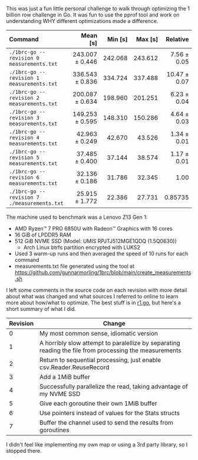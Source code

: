 This was just a fun little personal challenge to walk through optimizing the 1
billion row challenge in Go. It was fun to use the pprof tool and work on
understanding WHY different optimizations made a difference.


| Command | Mean [s] | Min [s] | Max [s] | Relative |
|:---|---:|---:|---:|---:|
| `./1brc-go --revision 0 measurements.txt` | 243.007 ± 0.446 | 242.068 | 243.612 | 7.56 ± 0.05 |
| `./1brc-go --revision 1 measurements.txt` | 336.543 ± 0.836 | 334.724 | 337.488 | 10.47 ± 0.07 |
| `./1brc-go --revision 2 measurements.txt` | 200.087 ± 0.634 | 198.960 | 201.251 | 6.23 ± 0.04 |
| `./1brc-go --revision 3 measurements.txt` | 149.253 ± 0.595 | 148.310 | 150.286 | 4.64 ± 0.03 |
| `./1brc-go --revision 4 measurements.txt` | 42.963 ± 0.249 | 42.670 | 43.526 | 1.34 ± 0.01 |
| `./1brc-go --revision 5 measurements.txt` | 37.485 ± 0.400 | 37.144 | 38.574 | 1.17 ± 0.01 |
| `./1brc-go --revision 6 measurements.txt` | 32.136 ± 0.186 | 31.786 | 32.345 | 1.00 |
| `./1brc-go --revision 7 ./measurements.txt` | 25.915 ± 1.772 | 22.386 | 27.731 | 0.85735 |

The machine used to benchmark was a Lenovo Z13 Gen 1:

* AMD Ryzen™ 7 PRO 6850U with Radeon™ Graphics with 16 cores
* 16 GiB of LPDDR5 RAM
* 512 GiB NVME SSD (Model: UMIS RPJTJ512MGE1QDQ (1.5Q0630))
  * Arch Linux btrfs partition encrypted with LUKS2
* Used 3 warm-up runs and then averaged the speed of 10 runs for each command
* measurements.txt file generated using the tool at
  https://github.com/gunnarmorling/1brc/blob/main/create_measurements.sh

I left some comments in the source code on each revision with more detail about
what was changed and what sources I referred to online to learn more about
how/what to optimize. The best stuff is in [r1.go](./r1.go), but here's a short summary
of what I did.

|Revision|Change|
|--------|------|
|0|My most common sense, idiomatic version|
|1|A horribly slow attempt to paralellize by separating reading the file from processing the measurements|
|2|Return to sequential processing, just enable csv.Reader.ReuseRecord|
|3|Add a 1MiB buffer|
|4|Successfully parallelize the read, taking advantage of my NVME SSD|
|5|Give each goroutine their own 1MiB buffer|
|6|Use pointers instead of values for the Stats structs|
|7|Buffer the channel used to send the results from goroutines|

I didn't feel like implementing my own map or using a 3rd party library, so I
stopped there.
